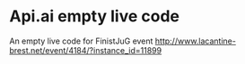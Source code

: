 # Api.ai empty live code
An empty live code for FinistJuG event
http://www.lacantine-brest.net/event/4184/?instance_id=11899
